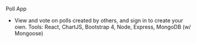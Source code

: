 Poll App
- View and vote on polls created by others, and sign in to create your own.
Tools: React, ChartJS, Bootstrap 4, Node, Express, MongoDB (w/ Mongoose)
